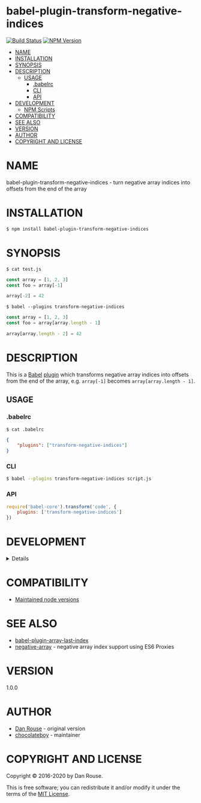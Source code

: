 # babel-plugin-transform-negative-indices

[![Build Status](https://travis-ci.org/chocolateboy/babel-plugin-transform-negative-indices.svg)](https://travis-ci.org/chocolateboy/babel-plugin-transform-negative-indices)
[![NPM Version](https://img.shields.io/npm/v/babel-plugin-transform-negative-indices.svg)](https://www.npmjs.org/package/babel-plugin-transform-negative-indices)

<!-- toc -->

- [NAME](#name)
- [INSTALLATION](#installation)
- [SYNOPSIS](#synopsis)
- [DESCRIPTION](#description)
  - [USAGE](#usage)
    - [.babelrc](#babelrc)
    - [CLI](#cli)
    - [API](#api)
- [DEVELOPMENT](#development)
  - [NPM Scripts](#npm-scripts)
- [COMPATIBILITY](#compatibility)
- [SEE ALSO](#see-also)
- [VERSION](#version)
- [AUTHOR](#author)
- [COPYRIGHT AND LICENSE](#copyright-and-license)

<!-- tocstop -->

# NAME

babel-plugin-transform-negative-indices - turn negative array indices into offsets from the end of the array

# INSTALLATION

```sh
$ npm install babel-plugin-transform-negative-indices
```

# SYNOPSIS

`$ cat test.js`

```javascript
const array = [1, 2, 3]
const foo = array[-1]

array[-2] = 42
```

`$ babel --plugins transform-negative-indices`

```javascript
const array = [1, 2, 3]
const foo = array[array.length - 1]

array[array.length - 2] = 42
```

# DESCRIPTION

This is a [Babel](https://www.npmjs.com/package/babel)
[plugin](https://babeljs.io/docs/advanced/plugins/) which transforms negative
array indices into offsets from the end of the array, e.g. `array[-1]` becomes
`array[array.length - 1]`.

## USAGE

### .babelrc

`$ cat .babelrc`

```json
{
    "plugins": ["transform-negative-indices"]
}
```

### CLI

```sh
$ babel --plugins transform-negative-indices script.js
```

### API

```javascript
require('babel-core').transform('code', {
    plugins: ['transform-negative-indices']
})
```

# DEVELOPMENT

<details>

## NPM Scripts

The following NPM scripts are available:

- build - compile the plugin and save it to the target directory
- clean - remove the target directory and its contents
- doctoc - generate the TOC (table of contents) in the README
- rebuild - clean the target directory and recompile the plugin
- test - recompile and run the test suite
- test:unit - run the test suite

</details>

# COMPATIBILITY

- [Maintained node versions](https://nodejs.org/en/about/releases/)

# SEE ALSO

- [babel-plugin-array-last-index](https://www.npmjs.com/package/babel-plugin-array-last-index)
- [negative-array](https://github.com/sindresorhus/negative-array) - negative array index support using ES6 Proxies

# VERSION

1.0.0

# AUTHOR

- [Dan Rouse](https://github.com/danrouse) - original version
- [chocolateboy](mailto:chocolate@cpan.org) - maintainer

# COPYRIGHT AND LICENSE

Copyright © 2016-2020 by Dan Rouse.

This is free software; you can redistribute it and/or modify it under the terms
of the [MIT License](https://opensource.org/licenses/MIT).
